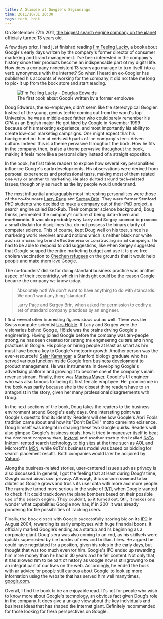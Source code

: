 ```yaml
---
title: A Glimpse at Google's Beginnings
time: 2011/10/01 20:30
tags: tech, book
---
```


On September 27th 2011, [the biggest search engine company on the planet](http://www.google.com/ncr) officially turned 13 years old.

A few days prior, I had just finished reading [I'm Feeling Lucky](http://www.amazon.com/Im-Feeling-Lucky-Confessions-Employee/dp/0547416997/ref=sr_1_1?s=books&ie=UTF8&qid=1317135886&sr=1-1), a book about Google's early days written by the company's former director of consumer marketing and brand management. I've been interested in the company's history since their products become an indispensable part of my digital life. How does a company nonexistent 13 years ago manage to turn itself into a verb synonymous with the internet? So when I heard an ex-Googler has published his accounts of working for the company, it did not take me long to pick it up from the book store and start reading.

<figure>
 <img src="/img/blog/006_book-cover.jpg" title="I'm Feeling Lucky - Douglas Edwards" alt="I'm Feeling Lucky - Douglas Edwards">
 <figcaption>The first book about Google written by a former employee</figcaption>
</figure>

Doug Edwards, the ex-employee, didn't seem like the stereotypical Googler. Instead of the young, genius techie coming out from the world's top University, he was a middle-aged father who could barely remember his GPA as an English major. He got hired by Google in November 1999 because of his marketing experience, and most importantly his ability to create low-cost marketing campaigns. One might expect that his background put him at odds with parts of the company's tech-driven culture. Indeed, this is a theme pervasive throughout the book. How he fits in the company, then, is also a theme pervasive throughout the book, making it feels more like a personal diary instead of a straight exposition.

In the book, he first takes readers to explore how several key personalities influence Google's early developments. His observations were derived from personal experiences and professional tasks, making most of them related one way or another to marketing. He also skirted around tech-related issues, though only as much as the lay people would understand.

The most influential and arguably most interesting personalities were those of the co-founders [Larry Page](http://en.wikipedia.org/wiki/Larry_Page) and [Sergey Brin](http://en.wikipedia.org/wiki/Sergey_Brin). They were former Stanford PhD students who decided to make a company out of their PhD project, a search engine called BackRub. Their computer science background, Doug thinks, permeated the company's culture of being data-driven and meritocratic. It was also probably why Larry and Sergey seemed to possess a small disdain for disciplines that do not possess the binary clarity of computer science. This of course, kept Doug well on his toes, since his marketing world revolves around notions which is neither black nor white such as measuring brand effectiveness or constructing an ad campaign. He had to be able to respond to odd suggestions, like when Sergey suggested that Google scraped the entire marketing budget and use it to give free cholera vaccination to [Chechen refugees](http://en.wikipedia.org/wiki/Chechen_refugees) on the grounds that it would help people and make them love Google. 

The co-founders' dislike for doing standard business practice was another aspect of their eccentricity, which in hindsight could be the reason Google became the company we know today.

<blockquote>
  <p>Absolutely not! We don't want to have anything to do with standards. We don't want anything 'standard'.</p>
  <footer>Larry Page and Sergey Brin, when asked for permission to codify a set of standard company practices by an engineer.</footer>
</blockquote>

I find several other interesting figures stood out as well. There was the Swiss computer scientist [Urs Hölzle](http://en.wikipedia.org/wiki/Urs_H%C3%B6lzle). If Larry and Sergey were the visionaries behind Google, Hölzle was the brains driving Google's engineering. Having joined Google before the company was ten-people strong, he has been credited for setting the engineering culture and hiring practices in Google. His policy on hiring people at least as smart as him must have been a key to Google's meteoric growth. Another person was the ever-resourceful [Salar Kamangar](http://en.wikipedia.org/wiki/Salar_Kamangar), a Stanford biology graduate who has served various function inside Google from business development to product management. He was instrumental in developing Google's advertising platform and growing it to become one of the company's main revenue stream. Finally, there was [Marissa Mayer](http://en.wikipedia.org/wiki/Marissa_Mayer), Google's UI engineer who was also famous for being its first female employee. Her prominence in the book was partly because she is the closest thing readers have to an antagonist in the story, given her many professional disagreements with Doug. 

In the next sections of the book, Doug takes the readers to the business environment around Google's early days. One interesting point was Google's quest to find its identity. Readers will see how Google's April Fools tradition came about and how its "Don't Be Evil" motto came into existence. Doug himself was integral in shaping these two Google quirks. Readers will also glimpse Google's business deals, how it tried to maneuver itself to beat the dominant company then, [Inktomi](http://en.wikipedia.org/Inktomi) and another startup rival called [GoTo](http://en.wikipedia.org/wiki/Goto.com). Inktomi rented search technology to big sites at the time such as [AOL](http://en.wikipedia.org/wiki/AOL) and Microsoft's [MSN](http://en.wikipedia.org/wiki/MSN), while GoTo's business model was based on bidding for search placement results. Both companies would later be acquired by [Yahoo!](http://en.wikipedia.org/wiki/Yahoo). 

Along the business-related stories, user-centered issues such as privacy is also discussed. In general, I got the feeling that at least during Doug's time, Google cared about user privacy. Although, this concern seemed to be diluted as Google grows and trusts its user data with more and more people. The narrative turned more serious in the wake of [9/11](http://en.wikipedia.org/wiki/September_11_attacks), when Google wanted to check if it could track down the plane bombers based on their possible use of the search engine. They couldn't, as it turned out. Still, it makes one wonder what capabilities Google now has, if in 2001 it was already pondering for the possibilities of  tracking users. 

Finally, the book closes with Google successfully scoring big on its [IPO](http://en.wikipedia.org/wiki/IPO) in August 2004, rewarding its early employees with huge financial boons. It officially marked Google's ending as a startup and its beginning as a corporate giant. Doug's era was also coming to an end, as his skillsets were quickly superseded by the hordes of new and brilliant hires. He argued he could have negotiated for a position, given his roles in the early days, but thought that was too much even for him. Google's IPO ended up rewarding him more money than he had in 30 years and he felt content. Not only that, it has allowed him to be part of history as Google now is still growing to be an integral part of our lives on the web. Accordingly, he ended the book with an advice for people still curious about Google: to look up more information using the website that has served him well many times, [google.com](http://www.google.com).

Overall, I find the book to be an enjoyable read. It's not for people who wish to know more about Google's technology, an obvious fact given Doug's role in the company. It does give a unique view about the key individuals and business ideas that has shaped the internet giant. Definitely recommended for those looking for fresh perspectives on Google.

